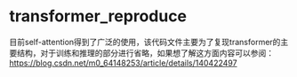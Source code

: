 # transformer_reproduce

目前self-attention得到了广泛的使用，该代码文件主要为了复现transformer的主要结构，对于训练和推理的部分进行省略，如果想了解这方面内容可以参阅：https://blog.csdn.net/m0_64148253/article/details/140422497